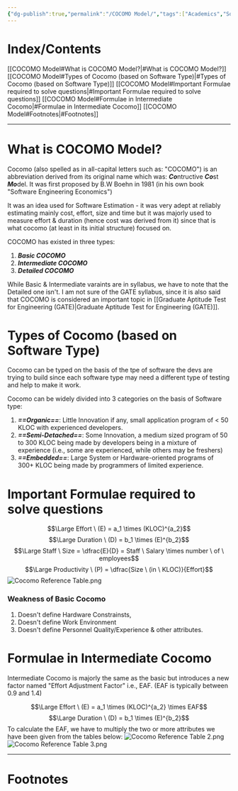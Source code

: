 ```yaml
---
{"dg-publish":true,"permalink":"/COCOMO Model/","tags":["Academics","Software-Development"]}
---
```


# Index/Contents
[[COCOMO Model#What is COCOMO Model?\|#What is COCOMO Model?]]
[[COCOMO Model#Types of Cocomo (based on Software Type)\|#Types of Cocomo (based on Software Type)]]
[[COCOMO Model#Important Formulae required to solve questions\|#Important Formulae required to solve questions]]
[[COCOMO Model#Formulae in Intermediate Cocomo\|#Formulae in Intermediate Cocomo]]
[[COCOMO Model#Footnotes\|#Footnotes]]

-----
# What is COCOMO Model?
Cocomo (also spelled as in all-capital letters such as: "COCOMO") is an abbreviation derived from its original name which was: ***Co***ntructive ***Co***st ***Mo***del.
It was first proposed by B.W Boehn in 1981 (in his own book "Software Engineering Economics")

It was an idea used for Software Estimation - it was very adept at reliably estimating mainly cost, effort, size and time but it was majorly used to measure effort & duration (hence cost was derived from it) since that is what cocomo (at least in its initial structure) focused on.

COCOMO has existed in three types:
1. ***Basic COCOMO***
2. ***Intermediate COCOMO***
3. ***Detailed COCOMO***

While Basic & Intermediate varaints are in syllabus, we have to note that the Detailed one isn't.
I am not sure of the GATE syllabus, since it is also said that COCOMO is considered an important topic in [[Graduate Aptitude Test for Engineering (GATE)\|Graduate Aptitude Test for Engineering (GATE)]].

# Types of Cocomo (based on Software Type)
Cocomo can be typed on the basis of the tpe of software the devs are trying to build since each software type may need a different type of testing and help to make it work.

Cocomo can be widely divided into 3 categories on the basis of Software type:
1. ***==Organic==***: Little Innovation if any, small application program of $\lt$ 50 KLOC with experienced developers.
2. ***==Semi-Detached==***: Some Innovation, a medium sized program of 50 to 300 KLOC being made by developers being in a mixture of experience (i.e., some are experienced, while others may be freshers)
3. ***==Embedded==***: Large System or Hardware-oriented programs of 300+ KLOC being made by programmers of limited experience.

# Important Formulae required to solve questions
$$\Large Effort \ (E) = a_1 \times (KLOC)^{a_2}$$
$$\Large Duration \ (D) = b_1 \times (E)^{b_2}$$
$$\Large Staff \ Size = \dfrac{E}{D} = Staff \ Salary \times number \ of \ employees$$
$$\Large Productivity \ (P) = \dfrac{Size \ (in \ KLOC)}{Effort}$$
![Cocomo Reference Table.png](/img/user/Vaulted%20Images/Cocomo%20Reference%20Table.png)

### Weakness of Basic Cocomo
1. Doesn't define Hardware Constrainsts,
2. Doesn't define Work Environment
3. Doesn't define Personnel Quality/Experience & other attributes.

# Formulae in Intermediate Cocomo
Intermediate Cocomo is majorly the same as the basic but introduces a new factor named "Effort Adjustment Factor" i.e., EAF. (EAF is typically between 0.9 and 1.4)

$$\Large Effort \ (E) = a_1 \times (KLOC)^{a_2} \times EAF$$
$$\Large Duration \ (D) = b_1 \times (E)^{b_2}$$
To calculate the EAF, we have to multiply the two or more attributes we have been given from the tables below:
![Cocomo Reference Table 2.png](/img/user/Vaulted%20Images/Cocomo%20Reference%20Table%202.png)
![Cocomo Reference Table 3.png](/img/user/Vaulted%20Images/Cocomo%20Reference%20Table%203.png)

---
# Footnotes


